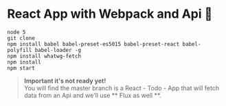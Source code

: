 # React App with Webpack and Api :japanese_goblin:

```
node 5
git clone
npm install babel babel-preset-es5015 babel-preset-react babel-polyfill babel-loader -g
npm install whatwg-fetch
npm install
npm start
```

  >**Important it's not ready  yet!**  
You will find the master branch is a React - Todo - App that will fetch data from an Api and we'll use ** Flux as well **.
